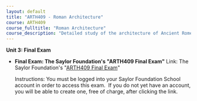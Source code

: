 ```yaml
---
layout: default
title: "ARTH409 - Roman Architecture"
course: ARTH409
course_fulltitle: "Roman Architecture"
course_description: "Detailed study of the architecture of Ancient Rome, beginning with its origins in the eighth century BC, and continuing through the Roman capital’s move to Constantinople in the fourth century AD. This course will explore the major architectural influences, building methods and styles of the Roman Empire."
---
```

**Unit 3: Final Exam** <span id="3"></span> 
-   **Final Exam: The Saylor Foundation's "ARTH409 Final Exam"**
    Link: The Saylor Foundation's "[ARTH409 Final
    Exam](http://school.saylor.org/mod/quiz/view.php?id=5)"  
      
     Instructions: You must be logged into your Saylor Foundation School
    account in order to access this exam.  If you do not yet have an
    account, you will be able to create one, free of charge, after
    clicking the link.


